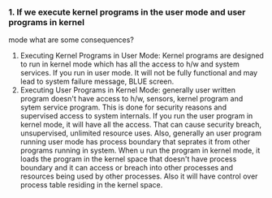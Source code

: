 ### 1. If we execute kernel programs in the user mode and user programs in kernel 
mode what are some consequences? 

1. Executing Kernel Programs in User Mode: Kernel programs are designed to run in kernel mode which has all the access to h/w and system services. If you run in user mode. It will not be fully functional and may lead to system failure message, BLUE screen.
2. Executing User Programs in Kernel Mode: generally user written program doesn't have access to h/w, sensors, kernel program and sytem service program. This is done for security reasons and supervised access to system internals. If you run the user program in kernel mode, it will have all the access. That can cause security breach, unsupervised, unlimited resource uses. Also, generally an user program running user mode has process boundary that seprates it from other programs running in system. When u run the program in kernel mode, it loads the program in the kernel space that doesn't have process boundary and it can access or breach into other processes and resources being used by other processes. Also it will have control over process table residing in the kernel space.